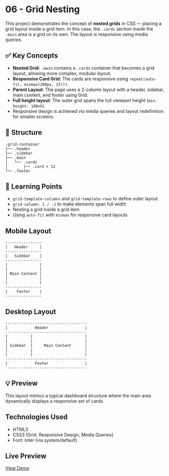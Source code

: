 # 06 - Grid Nesting

This project demonstrates the concept of **nested grids** in CSS — placing a grid layout inside a grid item. In this case, the `.cards` section inside the `.main` area is a grid on its own. The layout is responsive using media queries.

## ✅ Key Concepts

- **Nested Grid**: `.main` contains a `.cards` container that becomes a grid layout, allowing more complex, modular layout.
- **Responsive Card Grid**: The cards are responsive using `repeat(auto-fit, minmax(200px, 1fr))`.
- **Parent Layout**: The page uses a 2-column layout with a header, sidebar, main content, and footer using Grid.
- **Full height layout**: The outer grid spans the full viewport height (`min-height: 100vh`).
- Responsive design is achieved via media queries and layout redefinition for smaller screens.

## 🧱 Structure

```
.grid-container
├── .header
├── .sidebar
├── .main
│   └── .cards
│       ├── .card × 12
└── .footer
```

## 🎯 Learning Points

- `grid-template-columns` and `grid-template-rows` to define outer layout
- `grid-column: 1 / -1` to make elements span full width
- Nesting a grid inside a grid item
- Using `auto-fit` with `minmax` for responsive card layouts


## Mobile Layout

```plaintext
----------------
|   Header     |
----------------
|   Sidebar    |
----------------
|              |
|              |
| Main Content |
|              |
|              |
----------------
|    Footer    |
----------------
```


## Desktop Layout

```plaintext
------------------------------------
|            Header                |
------------------------------------
|          |                       |
|          |                       |
| Sidebar  |     Main Content      |
|          |                       |
|          |                       |
------------------------------------
|            Footer                |
------------------------------------
```


## 💡 Preview

This layout mimics a typical dashboard structure where the main area dynamically displays a responsive set of cards.


## Technologies Used

- HTML5
- CSS3 (Grid, Responsive Design, Media Queries)
- Font: Inter (via system/default)

## Live Preview

[View Demo](https://cholidmawardi.github.io/frontend-learning-journey/03-grid/06-grid-nesting/)